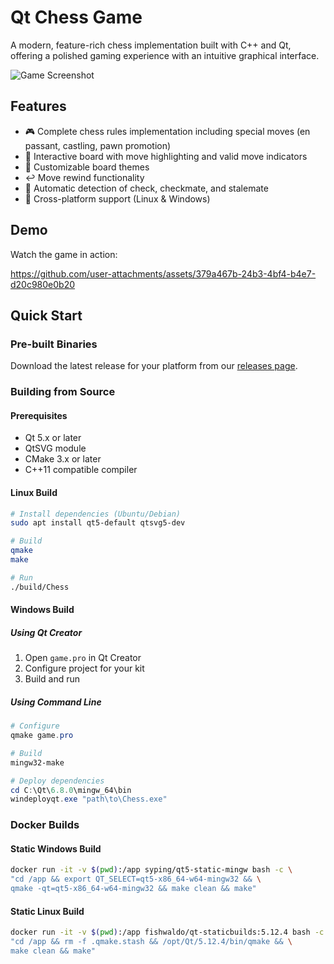 # Qt Chess Game

A modern, feature-rich chess implementation built with C++ and Qt, offering a polished gaming experience with an intuitive graphical interface.

![Game Screenshot](docs/screenshot.png)

## Features

- 🎮 Complete chess rules implementation including special moves (en passant, castling, pawn promotion)
- 🎯 Interactive board with move highlighting and valid move indicators
- 🎨 Customizable board themes
- ↩️ Move rewind functionality
- 🏁 Automatic detection of check, checkmate, and stalemate
- 💾 Cross-platform support (Linux & Windows)

## Demo

Watch the game in action:

https://github.com/user-attachments/assets/379a467b-24b3-4bf4-b4e7-d20c980e0b20

## Quick Start

### Pre-built Binaries

Download the latest release for your platform from our [releases page](https://github.com/sarperavci/chess/releases).

### Building from Source

#### Prerequisites

- Qt 5.x or later
- QtSVG module
- CMake 3.x or later
- C++11 compatible compiler

#### Linux Build

```bash
# Install dependencies (Ubuntu/Debian)
sudo apt install qt5-default qtsvg5-dev

# Build
qmake
make

# Run
./build/Chess
```

#### Windows Build

##### Using Qt Creator
1. Open `game.pro` in Qt Creator
2. Configure project for your kit
3. Build and run

##### Using Command Line
```powershell
# Configure
qmake game.pro

# Build
mingw32-make

# Deploy dependencies
cd C:\Qt\6.8.0\mingw_64\bin
windeployqt.exe "path\to\Chess.exe"
```

### Docker Builds

#### Static Windows Build
```bash
docker run -it -v $(pwd):/app syping/qt5-static-mingw bash -c \
"cd /app && export QT_SELECT=qt5-x86_64-w64-mingw32 && \
qmake -qt=qt5-x86_64-w64-mingw32 && make clean && make"
```

#### Static Linux Build
```bash
docker run -it -v $(pwd):/app fishwaldo/qt-staticbuilds:5.12.4 bash -c \
"cd /app && rm -f .qmake.stash && /opt/Qt/5.12.4/bin/qmake && \
make clean && make"
```